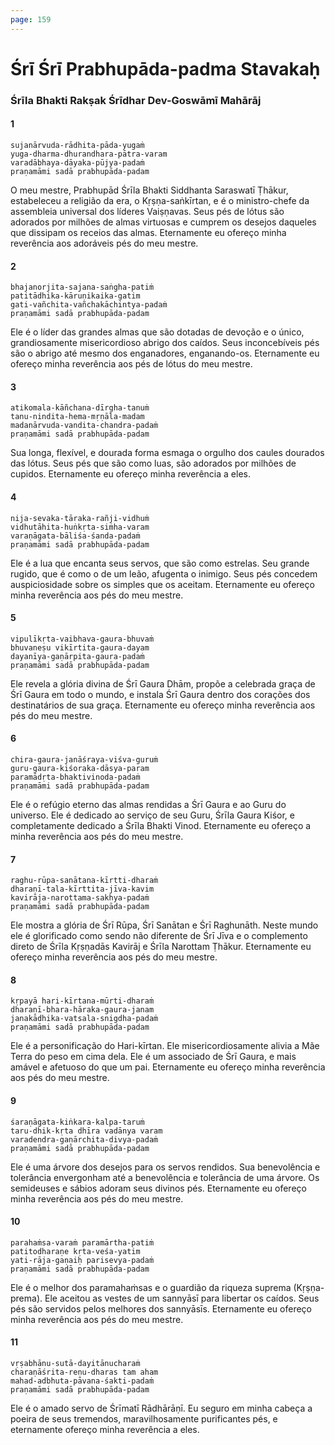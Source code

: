 ```yaml
---
page: 159
---
```


# Śrī Śrī Prabhupāda-padma Stavakaḥ

### Śrīla Bhakti Rakṣak Śrīdhar Dev-Goswāmī Mahārāj

#### 1

    sujanārvuda-rādhita-pāda-yugaṁ
    yuga-dharma-dhurandhara-pātra-varam
    varadābhaya-dāyaka-pūjya-padaṁ
    praṇamāmi sadā prabhupāda-padam

O meu mestre, Prabhupād Śrīla Bhakti Siddhanta Saraswatī Ṭhākur, estabeleceu a religião da era, o Kṛṣṇa-saṅkīrtan, e é o ministro-chefe da assembleia universal dos líderes Vaiṣṇavas. Seus pés de lótus são adorados por milhões de almas virtuosas e cumprem os desejos daqueles que dissipam os receios das almas. Eternamente eu ofereço minha reverência aos adoráveis pés do meu mestre.

#### 2

    bhajanorjita-sajana-saṅgha-patiṁ
    patitādhika-kāruṇikaika-gatim
    gati-vañchita-vañchakāchintya-padaṁ
    praṇamāmi sadā prabhupāda-padam

Ele é o líder das grandes almas que são dotadas de devoção e o único, grandiosamente misericordioso abrigo dos caídos. Seus inconcebíveis pés são o abrigo até mesmo dos enganadores, enganando-os. Eternamente eu ofereço minha reverência aos pés de lótus do meu mestre.

#### 3

    atikomala-kāñchana-dīrgha-tanuṁ
    tanu-nindita-hema-mṛṇāla-madam
    madanārvuda-vandita-chandra-padaṁ
    praṇamāmi sadā prabhupāda-padam

Sua longa, flexível, e dourada forma esmaga o orgulho dos caules dourados das lótus. Seus pés que são como luas, são adorados por milhões de cupidos. Eternamente eu ofereço minha reverência a eles.

#### 4

    nija-sevaka-tāraka-rañji-vidhuṁ
    vidhutāhita-huṅkṛta-siṁha-varam
    varaṇāgata-bāliśa-śanda-padaṁ
    praṇamāmi sadā prabhupāda-padam

Ele é a lua que encanta seus servos, que são como estrelas. Seu grande rugido, que é como o de um leão, afugenta o inimigo. Seus pés concedem auspiciosidade sobre os simples que os aceitam. Eternamente eu ofereço minha reverência aos pés do meu mestre.

#### 5

    vipulīkṛta-vaibhava-gaura-bhuvaṁ
    bhuvaneṣu vikīrtita-gaura-dayam
    dayanīya-gaṇārpita-gaura-padaṁ
    praṇamāmi sadā prabhupāda-padam

Ele revela a glória divina de Śrī Gaura Dhām, propõe a celebrada graça de Śrī Gaura em todo o mundo, e instala Śrī Gaura dentro dos corações dos destinatários de sua graça. Eternamente eu ofereço minha reverência aos pés do meu mestre.

#### 6

    chira-gaura-janāśraya-viśva-guruṁ
    guru-gaura-kiśoraka-dāsya-param
    paramādṛta-bhaktivinoda-padaṁ
    praṇamāmi sadā prabhupāda-padam

Ele é o refúgio eterno das almas rendidas a Śrī Gaura e ao Guru do universo. Ele é dedicado ao serviço de seu Guru, Śrīla Gaura Kiśor, e completamente dedicado a Śrīla Bhakti Vinod. Eternamente eu ofereço a minha reverência aos pés do meu mestre.

#### 7

    raghu-rūpa-sanātana-kīrtti-dharaṁ
    dharaṇī-tala-kīrttita-jīva-kavim
    kavirāja-narottama-sakhya-padaṁ
    praṇamāmi sadā prabhupāda-padam

Ele mostra a glória de Śrī Rūpa, Śrī Sanātan e Śrī Raghunāth. Neste mundo ele é glorificado como sendo não diferente de Śrī Jīva e o complemento direto de Śrīla Kṛṣṇadās Kavirāj e Śrīla Narottam Ṭhākur. Eternamente eu ofereço minha reverência aos pés do meu mestre.

#### 8

    kṛpayā hari-kīrtana-mūrti-dharaṁ
    dharaṇī-bhara-hāraka-gaura-janam
    janakādhika-vatsala-snigdha-padaṁ
    praṇamāmi sadā prabhupāda-padam

Ele é a personificação do Hari-kīrtan. Ele misericordiosamente alivia a Mãe Terra do peso em cima dela. Ele é um associado de Śrī Gaura, e mais amável e afetuoso do que um pai. Eternamente eu ofereço minha reverência aos pés do meu mestre.

#### 9

    śaraṇāgata-kiṅkara-kalpa-taruṁ
    taru-dhik-kṛta dhīra vadānya varam
    varadendra-gaṇārchita-divya-padaṁ
    praṇamāmi sadā prabhupāda-padam

Ele é uma árvore dos desejos para os servos rendidos. Sua benevolência e tolerância envergonham até a benevolência e tolerância de uma árvore. Os semideuses e sábios adoram seus divinos pés. Eternamente eu ofereço minha reverência aos pés do meu mestre.

#### 10

    parahaṁsa-varaṁ paramārtha-patiṁ
    patitodharaṇe kṛta-veśa-yatim
    yati-rāja-gaṇaiḥ parisevya-padaṁ
    praṇamāmi sadā prabhupāda-padam

Ele é o melhor dos paramahaṁsas e o guardião da riqueza suprema (Kṛṣṇa-prema). Ele aceitou as vestes de um sannyāsī para libertar os caídos. Seus pés são servidos pelos melhores dos sannyāsīs. Eternamente eu ofereço minha reverência aos pés do meu mestre.

#### 11

    vṛṣabhānu-sutā-dayitānucharaṁ
    charaṇāśrita-reṇu-dharas tam aham
    mahad-adbhuta-pāvana-śakti-padaṁ
    praṇamāmi sadā prabhupāda-padam

Ele é o amado servo de Śrīmatī Rādhārāṇī. Eu seguro em minha cabeça a poeira de seus tremendos, maravilhosamente purificantes pés, e eternamente ofereço minha reverência a eles.

